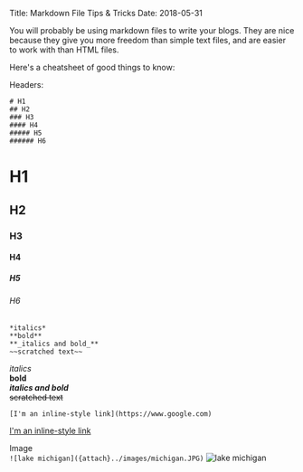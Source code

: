Title: Markdown File Tips & Tricks
Date: 2018-05-31 

You will probably be using markdown files to write your blogs. They are nice because they give you more freedom than simple text files, and are easier to work with than HTML files.

Here's a cheatsheet of good things to know:

Headers:  
```
# H1
## H2
### H3
#### H4
##### H5
###### H6
```
# H1
## H2
### H3
#### H4
##### H5
###### H6  


```
*italics*
**bold**
**_italics and bold_**
~~scratched text~~
```
*italics*  
**bold**  
**_italics and bold_**  
~~scratched text~~

```
[I'm an inline-style link](https://www.google.com)
```
[I'm an inline-style link](https://www.google.com)

Image  
```![lake michigan]({attach}../images/michigan.JPG)```
![lake michigan]({attach}../images/michigan.JPG)